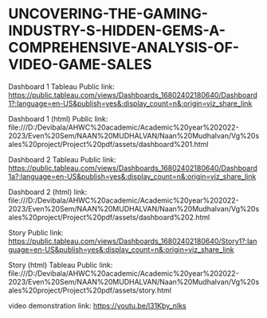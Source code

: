 # UNCOVERING-THE-GAMING-INDUSTRY-S-HIDDEN-GEMS-A-COMPREHENSIVE-ANALYSIS-OF-VIDEO-GAME-SALES
Dashboard 1 Tableau Public link: https://public.tableau.com/views/Dashboards_16802402180640/Dashboard1?:language=en-US&publish=yes&:display_count=n&:origin=viz_share_link 

Dashboard 1 (html) Public link: file:///D:/Devibala/AHWC%20academic/Academic%20year%202022-2023/Even%20Sem/NAAN%20MUDHALVAN/Naan%20Mudhalvan/Vg%20sales%20project/Project%20pdf/assets/dashboard%201.html 

Dashboard 2 Tableau Public link: https://public.tableau.com/views/Dashboards_16802402180640/Dashboard1a?:language=en-US&publish=yes&:display_count=n&:origin=viz_share_link

Dashboard 2 (html) link: file:///D:/Devibala/AHWC%20academic/Academic%20year%202022-2023/Even%20Sem/NAAN%20MUDHALVAN/Naan%20Mudhalvan/Vg%20sales%20project/Project%20pdf/assets/dashboard%202.html

Story Public link: https://public.tableau.com/views/Dashboards_16802402180640/Story1?:language=en-US&publish=yes&:display_count=n&:origin=viz_share_link

Story (html) Tableau Public link: file:///D:/Devibala/AHWC%20academic/Academic%20year%202022-2023/Even%20Sem/NAAN%20MUDHALVAN/Naan%20Mudhalvan/Vg%20sales%20project/Project%20pdf/assets/story.html

video demonstration link: https://youtu.be/l31Kby_nIks
